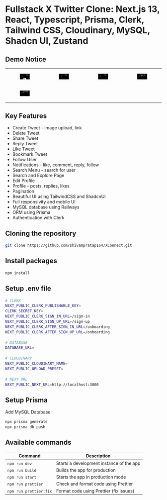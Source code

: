 # Fullstack X Twitter Clone: Next.js 13, React, Typescript, Prisma, Clerk, Tailwind CSS, Cloudinary, MySQL, Shadcn UI, Zustand



## Demo Notice





<table style="width:100%; border: 0px; box-sizing: border-box;">
  <tr>
    <td>
      <figure>
				<img src="./public/assets/previews/preview-home.webp" loading="lazy" alt="Preview Home" />
			</figure>
    </td>
    <td>
      <figure>
				<img src="./public/assets/previews/preview-explore.webp" loading="lazy" alt="Preview Explore" />
			</figure>
    </td>
    <td>
      <figure>
				<img src="./public/assets/previews/preview-notifications.webp" loading="lazy" alt="Preview Notifications" />
			</figure>
    </td>
    <td>
      <figure>
				<img src="./public/assets/previews/preview-bookmarks.webp" loading="lazy" alt="Preview Bookmarks" />
			</figure>
    </td>
  </tr>
	<tr>
		<td>
			<figure>
				<img src="./public/assets/previews/preview-profile.webp" loading="lazy" alt="Preview Profile" />
			</figure>
		</td>
	</tr>
</table>

## Key Features

- Create Tweet - image upload, link
- Delete Tweet
- Share Tweet
- Reply Tweet
- Like Tweet
- Bookmark Tweet
- Follow User
- Notifications - like, comment, reply, follow
- Search Menu - search for user
- Search and Explore Page
- Edit Profile
- Profile - posts, replies, likes
- Pagination
- Beautiful UI using TailwindCSS and ShadcnUI
- Full responsivity and mobile UI
- MySQL database using Railways
- ORM using Prisma
- Authentication with Clerk

## Cloning the repository

```bash
git clone https://github.com/shivampratap164/XConnect.git

```

## Install packages

```bash
npm install

```

## Setup .env file

```bash
# CLERK
NEXT_PUBLIC_CLERK_PUBLISHABLE_KEY=
CLERK_SECRET_KEY=
NEXT_PUBLIC_CLERK_SIGN_IN_URL=/sign-in
NEXT_PUBLIC_CLERK_SIGN_UP_URL=/sign-up
NEXT_PUBLIC_CLERK_AFTER_SIGN_IN_URL=/onboarding
NEXT_PUBLIC_CLERK_AFTER_SIGN_UP_URL=/onboarding

# DATABASE
DATABASE_URL=

# CLOUDINARY
NEXT_PUBLIC_CLOUDINARY_NAME=
NEXT_PUBLIC_UPLOAD_PRESET=

# NEXT URL
NEXT_PUBLIC_NEXT_URL=http://localhost:3000
```

## Setup Prisma

Add MySQL Database 

```bash
npx prisma generate
npx prisma db push
```

## Available commands

| Command                | Description                              |
| ---------------------- | ---------------------------------------- |
| `npm run dev`          | Starts a development instance of the app |
| `npm run build`        | Builds the app for production            |
| `npm run start`        | Starts the app in production mode        |
| `npm run prettier`     | Check and format code using Prettier     |
| `npm run prettier:fix` | Format code using Prettier (fix issues)  |
